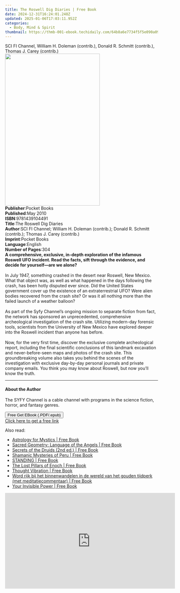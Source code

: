 ```yaml
---
title: The Roswell Dig Diaries | Free Book
date: 2024-12-31T16:24:01.248Z
updated: 2025-01-06T17:03:11.952Z
categories:
  - Body, Mind & Spirit
thumbnail: https://thmb-001-ebook.techidaily.com/64b8a6e7734f5f5e090a0980c36f4e7b88e8acea57d0a1e3308cfee88e26297b.jpg
---
```

<main id="book-container">
  <div class="flex flex-col">
    <div class="book-brief flex-1 py-6 px-4 sm:p-6 md:py-10 md:px-8">
      <!-- brief-->
      <div class="book-brief-main">
        SCI FI Channel, William H. Doleman (contrib.), Donald R. Schmitt
        (contrib.), Thomas J. Carey (contrib.)
      </div>
    </div>
    <div
      class="book-meta-info flex-1 grid gap-4 col-start-1 col-end-3 row-start-1 sm:mb-6 sm:grid-cols-4 lg:gap-6 lg:col-start-2 lg:row-end-6 lg:row-span-6 lg:mb-0"
    >
      <div
        class="book-meta-info-left place-content-center mt-4 p-4 text-sm leading-6 col-start-2 col-span-2 dark:text-slate-400"
      >
        <img
          class="w-full h-500 object-cover rounded-lg sm:h-255 sm:col-span-2 lg:col-span-full"
          src="https://img-001-ebook.techidaily.com/2725227212d5739009f75a1513c49ceb5cfc59913e39f96bbdaf8ce8e9c915db.jpg"
          alt=""
          width="312"
          height="500"
        />
      </div>
      <div
        class="book-meta-info-right mt-2 col-start-1 row-start-2 col-span-3 self-center"
      >
        <!-- meta data  -->
        <div class="flex flex-col px-4 md:px-8">
          <div class="flex-1">
            <strong>Publisher</strong>:<span class="px-2">Pocket Books</span>
          </div>
          <div class="flex-1">
            <strong>Published</strong>:<span class="px-2">May 2010</span>
          </div>
          <div class="flex-1">
            <strong>ISBN</strong>:<span class="px-2">9781439104491</span>
          </div>
          <div class="flex-1">
            <strong>Title</strong>:<span class="px-2"
              >The Roswell Dig Diaries</span
            >
          </div>
          <div class="flex-1">
            <strong>Author</strong>:<span class="px-2"
              >SCI FI Channel; William H. Doleman (contrib.); Donald R. Schmitt
              (contrib.); Thomas J. Carey (contrib.)</span
            >
          </div>
          <div class="flex-1">
            <strong>Imprint</strong>:<span class="px-2">Pocket Books</span>
          </div>
          <div class="flex-1">
            <strong>Language</strong>:<span class="px-2">English</span>
          </div>
          <div class="flex-1">
            <strong>Number of Pages</strong>:<span class="px-2">304</span>
          </div>
        </div>
      </div>
    </div>
    <div class="book-description flex-1 py-6 px-4 sm:p-6 md:py-10 md:px-8">
      <div class="book-description-main">
        <div accordion-content="" id="description">
          <b
            >A comprehensive, exclusive, in-depth exploration of the infamous
            Roswell UFO incident. Read the facts, sift through the evidence, and
            decide for yourself—are we alone? </b
          ><br /><br />In July 1947, something crashed in the desert near
          Roswell, New Mexico. What that object was, as well as what happened in
          the days following the crash, has been hotly disputed ever since. Did
          the United States government cover up the existence of an
          extraterrestrial UFO? Were alien bodies recovered from the crash site?
          Or was it all nothing more than the failed launch of a weather
          balloon?<br />
          <br />As part of the Syfy Channel’s ongoing mission to separate
          fiction from fact, the network has sponsored an unprecedented,
          comprehensive archeological investigation of the crash site. Utilizing
          modern-day forensic tools, scientists from the University of New
          Mexico have explored deeper into the Roswell incident than anyone has
          before.<br />
          <br />Now, for the very first time, discover the exclusive complete
          archeological report, including the final scientific conclusions of
          this landmark excavation and never-before-seen maps and photos of the
          crash site. This groundbreaking volume also takes you behind the
          scenes of the investigation with exclusive day-by-day personal
          journals and private company emails. You think you may know about
          Roswell, but now you’ll know the truth.
        </div>
        <div class="accordion-fader"></div>
      </div>
    </div>
    <div class="book-excerpts flex-1 py-6 px-4 sm:p-6 md:py-10 md:px-8">
      <!-- excerpts-->
      <div class="book-excerpts-main">
        <hr />
        <h4 class="placeholder placeholder-heading">
          <span>About the Author</span>
        </h4>
        <p>
          The SYFY&nbsp;Channel is a cable channel with programs in the science
          fiction, horror, and fantasy genres.
        </p>
      </div>
    </div>
    <div
      class="book-about-author flex-1 py-6 px-4 sm:p-6 md:py-10 md:px-8"
    ></div>
    <div class="book-free-get flex-1 py-6 px-4 sm:p-6 md:py-10 md:px-8">
      <button
        id="btn-free-get"
        class="bg-blue-500 hover:bg-blue-700 text-white font-bold py-2 px-4 rounded"
      >
        Free Get EBook (.PDF/.epub)
      </button>
      <div id="countdown-display" class="px-2 text-lg mt-2"></div>
      <a
        id="free-link"
        class="hidden bg-blue-500 hover:bg-blue-700 text-white font-bold py-2 px-4 rounded"
        href="https://www.ebooks.com/en-us/book/541838/the-roswell-dig-diaries/sci-fi-channel/"
        target="_blank"
        >Click here to get a free link</a
      >
    </div>
    <script>
      let countdownTime = 0;
      let countdownInterval = null;
      document
        .getElementById('btn-free-get')
        .addEventListener('click', startCountdown);
      function startCountdown() {
        countdownTime = new Date().getTime() + 60000 * 3;
        countdownInterval = setInterval(updateCountdown, 1000);
        document.getElementById('btn-free-get').disabled = true;
        document
          .getElementById('btn-free-get')
          .classList.add('bg-gray-500', 'cursor-not-allowed');
      }
      function updateCountdown() {
        let currentTime = new Date().getTime();
        let timeLeft = countdownTime - currentTime;
        let secondsLeft = Math.floor(timeLeft / 1000);
        document.getElementById('countdown-display').innerHTML =
          `Remaining time: ${secondsLeft} seconds.`;
        if (secondsLeft <= 0) {
          clearInterval(countdownInterval);
          document.getElementById('btn-free-get').classList.add('hidden');
          document.getElementById('free-link').classList.remove('hidden');
          document.getElementById('countdown-display').innerHTML = '';
        }
      }
    </script>
  </div>
</main>

<ins class="adsbygoogle"
      style="display:block"
      data-ad-client="ca-pub-7571918770474297"
      data-ad-slot="8358498916"
      data-ad-format="auto"
      data-full-width-responsive="true"></ins>
    

<span class="atpl-alsoreadstyle">Also read:</span>
<div><ul>
<li><a href="https://novels-ebooks.techidaily.com/209983774-9781644110522-astrology-for-mystics/"><u>Astrology for Mystics | Free Book</u></a></li>
<li><a href="https://novels-ebooks.techidaily.com/209983775-9781644111192-sacred-geometry-language-of-the-angels/"><u>Sacred Geometry: Language of the Angels | Free Book</u></a></li>
<li><a href="https://novels-ebooks.techidaily.com/209983779-9781644111291-secrets-of-the-druids-2nd-ed/"><u>Secrets of the Druids (2nd ed.) | Free Book</u></a></li>
<li><a href="https://novels-ebooks.techidaily.com/209983778-9781591433750-shamanic-mysteries-of-peru/"><u>Shamanic Mysteries of Peru | Free Book</u></a></li>
<li><a href="https://novels-ebooks.techidaily.com/209983484-9781734815504-standing/"><u>STANDING | Free Book</u></a></li>
<li><a href="https://novels-ebooks.techidaily.com/209983776-9781644110447-the-lost-pillars-of-enoch/"><u>The Lost Pillars of Enoch | Free Book</u></a></li>
<li><a href="https://novels-ebooks.techidaily.com/209983460-9781420967203-thought-vibration/"><u>Thought Vibration | Free Book</u></a></li>
<li><a href="https://novels-ebooks.techidaily.com/209983002-9781071532669-word-rijk-bij-het-binnenwandelen-in-de-wereld-van-het-gouden-tijdperk-met-meditatiecommentaar/"><u>Word rijk bij het binnenwandelen in de wereld van het gouden tijdperk (met meditatiecommentaar) | Free Book</u></a></li>
<li><a href="https://novels-ebooks.techidaily.com/209983476-9781420967265-your-invisible-power/"><u>Your Invisible Power | Free Book</u></a></li>
</ul></div>

<!-- affiliate ads begin -->
<iframe width="560" height="315" src="https://www.youtube.com/embed/jnITUsxMz5s?si=ohwRVH6eWhVnC6Xf" title="YouTube video player" frameborder="0" allow="accelerometer; autoplay; clipboard-write; encrypted-media; gyroscope; picture-in-picture; web-share" referrerpolicy="strict-origin-when-cross-origin" allowfullscreen></iframe>
<!-- affiliate ads end -->

